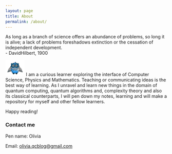 ```yaml
---
layout: page
title: About
permalink: /about/
---
```


As long as a branch of science offers an abundance of problems, so long it is alive; 
a lack of problems foreshadows extinction or the cessation of independent development.                                                   
                                                        - DavidHilbert, 1900

<img src='images/mascot_transparent.png' width='60' height='50'>
I am a curious learner exploring the interface of Computer Science, Physics and Mathematics. Teaching or communicating ideas is the best way of learning. As I unravel and learn new things in the domain of quantum computing, quantum algorithms and, complexity theory and also its classical counterparts, I will pen down my notes, learning and will make a repository for myself and other fellow learners. 

Happy reading!

### Contact me

Pen name: Olivia

Email: [olivia.qcblog@gmail.com](mailto:olivia.qcblog@gmail.com)
